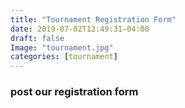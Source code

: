 ```yaml
---
title: "Tournament Registration Form"
date: 2019-07-02T12:49:31-04:00
draft: false
Image: "tournament.jpg"
categories: [tournament]
---
```


### post our registration form